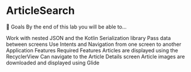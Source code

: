 # ArticleSearch
🎯 Goals
By the end of this lab you will be able to...

Work with nested JSON and the Kotlin Serialization library
Pass data between screens
Use Intents and Navigation from one screen to another
Application Features
Required Features
Articles are displayed using the RecyclerView
Can navigate to the Article Details screen
Article images are downloaded and displayed using Glide
